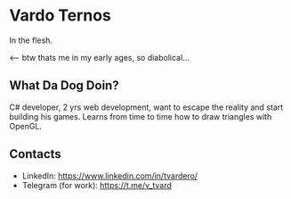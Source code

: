 # Vardo Ternos

In the flesh. 

<-- btw thats me in my early ages, so diabolical...

## What Da Dog Doin?

C# developer, 2 yrs web development, want to escape the reality and start building his games.
Learns from time to time how to draw triangles with OpenGL.

## Contacts

- LinkedIn: https://www.linkedin.com/in/tvardero/
- Telegram (for work): https://t.me/v_tvard
